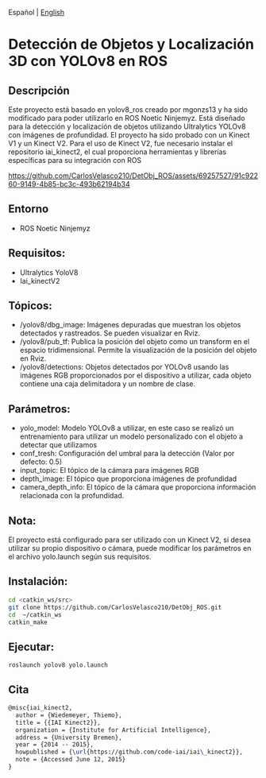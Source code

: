 Español | [English](README.md)
# Detección de Objetos y Localización 3D con YOLOv8 en ROS
## Descripción
Este proyecto está basado en yolov8_ros creado por mgonzs13 y ha sido modificado para poder utilizarlo en ROS Noetic Ninjemyz. Está diseñado para la detección y localización de objetos utilizando Ultralytics YOLOv8 con imágenes de profundidad.
El proyecto ha sido probado con un Kinect V1 y un Kinect V2. Para el uso de Kinect V2, fue necesario instalar el repositorio iai_kinect2, el cual proporciona herramientas y librerías específicas para su integración con ROS

https://github.com/CarlosVelasco210/DetObj_ROS/assets/69257527/91c92260-9149-4b85-bc3c-493b62194b34
## Entorno
- ROS Noetic Ninjemyz
## Requisitos:
- Ultralytics YoloV8
- Iai_kinectV2
## Tópicos:
- /yolov8/dbg_image: Imágenes depuradas que muestran los objetos detectados y rastreados. Se pueden visualizar en Rviz.
- /yolov8/pub_tf: Publica la posición del objeto como un transform en el espacio tridimensional. Permite la visualización de la posición del objeto en Rviz.
- /yolov8/detections: Objetos detectados por YOLOv8 usando las imágenes RGB proporcionados por el dispositivo a utilizar, cada objeto contiene una caja delimitadora y un nombre de clase.
## Parámetros:
- yolo_model: Modelo YOLOv8 a utilizar, en este caso se realizó un entrenamiento para utilizar un modelo personalizado con el objeto a detectar que utilizamos
- conf_tresh: Configuración del umbral para la detección (Valor por defecto: 0.5)
- input_topic: El tópico de la cámara para imágenes RGB
- depth_image: El tópico que proporciona imágenes de profundidad
- camera_depth_info: El tópico de la cámara que proporciona información relacionada con la profundidad.
## Nota:
El proyecto está configurado para ser utilizado con un Kinect V2, si desea utilizar su propio dispositivo o cámara, puede modificar los parámetros en el archivo yolo.launch según sus requisitos.
## Instalación:
``` bash
cd <catkin_ws/src>
git clone https://github.com/CarlosVelasco210/DetObj_ROS.git
cd  ~/catkin_ws
catkin_make
```
## Ejecutar:
```
roslaunch yolov8 yolo.launch
```
## Cita
```tex
@misc{iai_kinect2,
  author = {Wiedemeyer, Thiemo},
  title = {{IAI Kinect2}},
  organization = {Institute for Artificial Intelligence},
  address = {University Bremen},
  year = {2014 -- 2015},
  howpublished = {\url{https://github.com/code-iai/iai\_kinect2}},
  note = {Accessed June 12, 2015}
}
```
